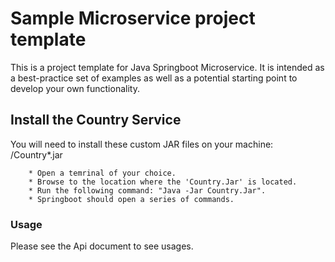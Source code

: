 # Sample Microservice project template

This is a project template for Java Springboot Microservice. It is intended as a best-practice set of examples as well as a potential starting point to develop your own functionality.


## Install the Country Service

You will need to install these custom JAR files on your machine:
/Country*.jar

		* Open a temrinal of your choice.
		* Browse to the location where the 'Country.Jar' is located.
		* Run the following command: "Java -Jar Country.Jar".
		* Springboot should open a series of commands.

### Usage

Please see the Api document to see usages.



